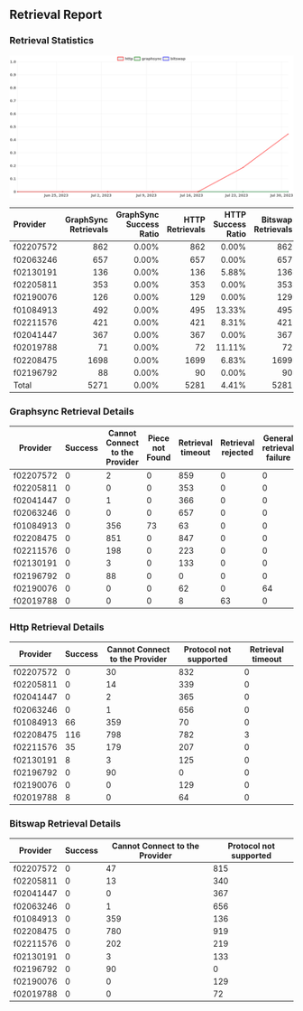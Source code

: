 ## Retrieval Report
### Retrieval Statistics
<img src="https://raw.githubusercontent.com/data-preservation-programs/filplus-checker-assets/main/filecoin-project/filecoin-plus-large-datasets/issues/2006/1690780569413.png"/>

| Provider  | GraphSync Retrievals | GraphSync Success Ratio | HTTP Retrievals | HTTP Success Ratio | Bitswap Retrievals | Bitswap Success Ratio |
| :-------- | -------------------: | ----------------------: | --------------: | -----------------: | -----------------: | --------------------: |
| f02207572 |                  862 |                   0.00% |             862 |              0.00% |                862 |                 0.00% |
| f02063246 |                  657 |                   0.00% |             657 |              0.00% |                657 |                 0.00% |
| f02130191 |                  136 |                   0.00% |             136 |              5.88% |                136 |                 0.00% |
| f02205811 |                  353 |                   0.00% |             353 |              0.00% |                353 |                 0.00% |
| f02190076 |                  126 |                   0.00% |             129 |              0.00% |                129 |                 0.00% |
| f01084913 |                  492 |                   0.00% |             495 |             13.33% |                495 |                 0.00% |
| f02211576 |                  421 |                   0.00% |             421 |              8.31% |                421 |                 0.00% |
| f02041447 |                  367 |                   0.00% |             367 |              0.00% |                367 |                 0.00% |
| f02019788 |                   71 |                   0.00% |              72 |             11.11% |                 72 |                 0.00% |
| f02208475 |                 1698 |                   0.00% |            1699 |              6.83% |               1699 |                 0.00% |
| f02196792 |                   88 |                   0.00% |              90 |              0.00% |                 90 |                 0.00% |
| Total     |                 5271 |                   0.00% |            5281 |              4.41% |               5281 |                 0.00% |

### Graphsync Retrieval Details
| Provider  | Success | Cannot Connect to the Provider | Piece not Found | Retrieval timeout | Retrieval rejected | General retrieval failure | Deal state missing |
| --------- | ------- | ------------------------------ | --------------- | ----------------- | ------------------ | ------------------------- | ------------------ |
| f02207572 | 0       | 2                              | 0               | 859               | 0                  | 0                         | 1                  |
| f02205811 | 0       | 0                              | 0               | 353               | 0                  | 0                         | 0                  |
| f02041447 | 0       | 1                              | 0               | 366               | 0                  | 0                         | 0                  |
| f02063246 | 0       | 0                              | 0               | 657               | 0                  | 0                         | 0                  |
| f01084913 | 0       | 356                            | 73              | 63                | 0                  | 0                         | 0                  |
| f02208475 | 0       | 851                            | 0               | 847               | 0                  | 0                         | 0                  |
| f02211576 | 0       | 198                            | 0               | 223               | 0                  | 0                         | 0                  |
| f02130191 | 0       | 3                              | 0               | 133               | 0                  | 0                         | 0                  |
| f02196792 | 0       | 88                             | 0               | 0                 | 0                  | 0                         | 0                  |
| f02190076 | 0       | 0                              | 0               | 62                | 0                  | 64                        | 0                  |
| f02019788 | 0       | 0                              | 0               | 8                 | 63                 | 0                         | 0                  |

### Http Retrieval Details
| Provider  | Success | Cannot Connect to the Provider | Protocol not supported | Retrieval timeout |
| --------- | ------- | ------------------------------ | ---------------------- | ----------------- |
| f02207572 | 0       | 30                             | 832                    | 0                 |
| f02205811 | 0       | 14                             | 339                    | 0                 |
| f02041447 | 0       | 2                              | 365                    | 0                 |
| f02063246 | 0       | 1                              | 656                    | 0                 |
| f01084913 | 66      | 359                            | 70                     | 0                 |
| f02208475 | 116     | 798                            | 782                    | 3                 |
| f02211576 | 35      | 179                            | 207                    | 0                 |
| f02130191 | 8       | 3                              | 125                    | 0                 |
| f02196792 | 0       | 90                             | 0                      | 0                 |
| f02190076 | 0       | 0                              | 129                    | 0                 |
| f02019788 | 8       | 0                              | 64                     | 0                 |

### Bitswap Retrieval Details
| Provider  | Success | Cannot Connect to the Provider | Protocol not supported |
| --------- | ------- | ------------------------------ | ---------------------- |
| f02207572 | 0       | 47                             | 815                    |
| f02205811 | 0       | 13                             | 340                    |
| f02041447 | 0       | 0                              | 367                    |
| f02063246 | 0       | 1                              | 656                    |
| f01084913 | 0       | 359                            | 136                    |
| f02208475 | 0       | 780                            | 919                    |
| f02211576 | 0       | 202                            | 219                    |
| f02130191 | 0       | 3                              | 133                    |
| f02196792 | 0       | 90                             | 0                      |
| f02190076 | 0       | 0                              | 129                    |
| f02019788 | 0       | 0                              | 72                     |
